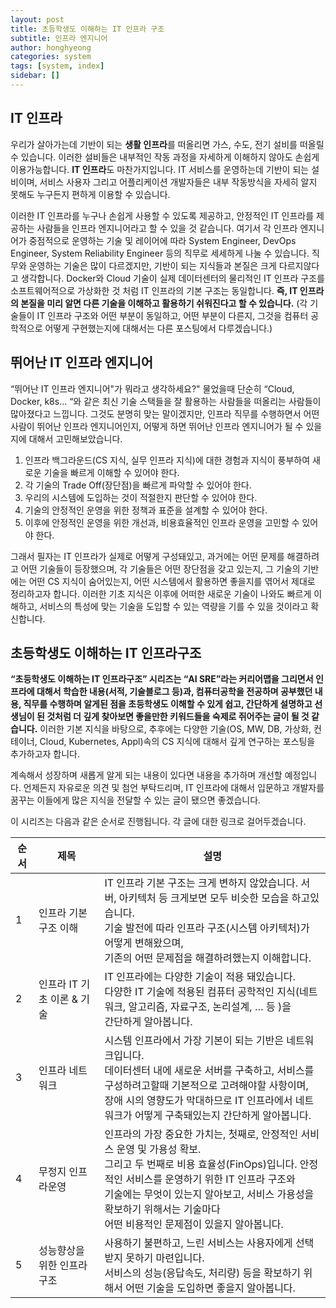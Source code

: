 ```yaml
---
layout: post
title: 초등학생도 이해하는 IT 인프라 구조
subtitle: 인프라 엔지니어
author: honghyeong
categories: system
tags: [system, index]
sidebar: []
---
```


## IT 인프라

우리가 살아가는데 기반이 되는 **생활 인프라**를 떠올리면 가스, 수도, 전기 설비를 떠올릴 수 있습니다. 이러한 설비들은 내부적인 작동 과정을 자세하게 이해하지 않아도 손쉽게 이용가능합니다.
**IT 인프라**도 마찬가지입니다. IT 서비스를 운영하는데 기반이 되는 설비이며, 서비스 사용자 그리고 어플리케이션 개발자들은 내부 작동방식을 자세히 알지 못해도 누구든지 편하게 이용할 수 있습니다.

이러한 IT 인프라를 누구나 손쉽게 사용할 수 있도록 제공하고, 안정적인 IT 인프라를 제공하는 사람들을 인프라 엔지니어라고 할 수 있을 것 같습니다. 여기서 각 인프라 엔지니어가 중점적으로 운영하는 기술 및 레이어에 따라 System Engineer, DevOps Engineer, System Reliability Engineer 등의 직무로 세세하게 나눌 수 있습니다. 직무와 운영하는 기술은 많이 다르겠지만, 기반이 되는 지식들과 본질은 크게 다르지않다고 생각합니다. Docker와 Cloud 기술이 실제 데이터센터의 물리적인 IT 인프라 구조를 소프트웨어적으로 가상화한 것 처럼 IT 인프라의 기본 구조는 동일합니다. **즉, IT 인프라의 본질을 미리 알면 다른 기술을 이해하고 활용하기 쉬워진다고 할 수 있습니다.** (각 기술들이 IT 인프라 구조와 어떤 부분이 동일하고, 어떤 부분이 다른지, 그것을 컴퓨터 공학적으로 어떻게 구현했는지에 대해서는 다른 포스팅에서 다루겠습니다.)

## 뛰어난 IT 인프라 엔지니어

“뛰어난 IT 인프라 엔지니어"가 뭐라고 생각하세요?" 물었을때 단순히 “Cloud, Docker, k8s… “와 같은 최신 기술 스택들을 잘 활용하는 사람들을 떠올리는 사람들이 많아졌다고 느낍니다. 그것도 분명히 맞는 말이겠지만, 인프라 직무를 수행하면서 어떤 사람이 뛰어난 인프라 엔지니어인지, 어떻게 하면 뛰어난 인프라 엔지니어가 될 수 있을지에 대해서 고민해보았습니다.

1. 인프라 백그라운드(CS 지식, 실무 인프라 지식)에 대한 경험과 지식이 풍부하여 새로운 기술을 빠르게 이해할 수 있어야 한다.
2. 각 기술의 Trade Off(장단점)을 빠르게 파악할 수 있어야 한다.
3. 우리의 시스템에 도입하는 것이 적절한지 판단할 수 있어야 한다.
4. 기술의 안정적인 운영을 위한 정책과 표준을 설계할 수 있어야 한다.
5. 이후에 안정적인 운영을 위한 개선과, 비용효율적인 인프라 운영을 고민할 수 있어야 한다.

그래서 필자는 IT 인프라가 실제로 어떻게 구성돼있고, 과거에는 어떤 문제를 해결하려고 어떤 기술들이 등장했으며, 각 기술들은 어떤 장단점을 갖고 있는지, 그 기술의 기반에는 어떤 CS 지식이 숨어있는지, 어떤 시스템에서 활용하면 좋을지를 엮어서 제대로 정리하고자 합니다. 이러한 기초 지식은 이후에 어떠한 새로운 기술이 나와도 빠르게 이해하고, 서비스의 특성에 맞는 기술을 도입할 수 있는 역량을 기를 수 있을 것이라고 확신합니다.

## 초등학생도 이해하는 IT 인프라구조

**“초등학생도 이해하는 IT 인프라구조” 시리즈는 “AI SRE”라는 커리어맵을 그리면서 인프라에 대해서 학습한 내용(서적, 기술블로그 등)과, 컴퓨터공학을 전공하며 공부했던 내용, 직무를 수행하며 알게된 점을 초등학생도 이해할 수 있게 쉽고, 간단하게 설명하고 선생님이 된 것처럼 더 깊게 찾아보면 좋을만한 키워드들을 숙제로 쥐어주는 글이 될 것 같습니다.**
이러한 기본 지식을 바탕으로, 추후에는 다양한 기술(OS, MW, DB, 가상화, 컨테이너, Cloud, Kubernetes, Appl)속의 CS 지식에 대해서 깊게 연구하는 포스팅을 추가하고자 합니다.

계속해서 성장하며 새롭게 알게 되는 내용이 있다면 내용을 추가하며 개선할 예정입니다.
언제든지 자유로운 의견 및 첨언 부탁드리며, IT 인프라에 대해서 입문하고 개발자를 꿈꾸는 이들에게 많은 지식을 전달할 수 있는 글이 됐으면 좋겠습니다.

이 시리즈는 다음과 같은 순서로 진행됩니다. 각 글에 대한 링크로 걸어두겠습니다.

| <center>순서</center> | <center>제목</center>              | <center>설명</center>                                                                                                                                                                                                                                                                                     |
| --------------------- | ---------------------------------- | --------------------------------------------------------------------------------------------------------------------------------------------------------------------------------------------------------------------------------------------------------------------------------------------------------- |
| 1                     | <a>인프라 기본구조 이해</a>        | IT 인프라 기본 구조는 크게 변하지 않았습니다. 서버, 아키텍처 등 크게보면 모두 비슷한 모습을 하고있습니다.<br> 기술 발전에 따라 인프라 구조(시스템 아키텍처)가 어떻게 변해왔으며, <br>기존의 어떤 문제점을 해결하려했는지 이해합니다.                                                                      |
| 2                     | <a>인프라 IT 기초 이론 & 기술</a>  | IT 인프라에는 다양한 기술이 적용 돼있습니다. <br> 다양한 IT 기술에 적용된 컴퓨터 공학적인 지식(네트워크, 알고리즘, 자료구조, 논리설계, … 등 )을 <br>간단하게 알아봅니다.                                                                                                                                  |
| 3                     | <a>인프라 네트워크</a>             | 시스템 인프라에서 가장 기본이 되는 기반은 네트워크입니다.<br> 데이터센터 내에 새로운 서버를 구축하고, 서비스를 구성하려고할때 기본적으로 고려해야할 사항이며, <br>장애 시의 영향도가 막대하므로 IT 인프라에서 네트워크가 어떻게 구축돼있는지 간단하게 알아봅니다.                                         |
| 4                     | <a>무정지 인프라운영</a>           | 인프라의 가장 중요한 가치는, 첫째로, 안정적인 서비스 운영 및 가용성 확보. <br>그리고 두 번째로 비용 효율성(FinOps)입니다. 안정적인 서비스를 운영하기 위한 IT 인프라 구조와 <br> 기술에는 무엇이 있는지 알아보고, 서비스 가용성을 확보하기 위해서는 기술마다<br> 어떤 비용적인 문제점이 있을지 알아봅니다. |
| 5                     | <a>성능향상을 위한 인프라 구조</a> | 사용하기 불편하고, 느린 서비스는 사용자에게 선택받지 못하기 마련입니다. <br> 서비스의 성능(응답속도, 처리량) 등을 확보하기 위해서 어떤 기술을 도입하면 좋을지 알아봅니다.                                                                                                                                 |
